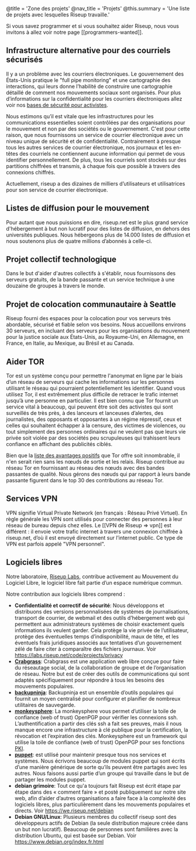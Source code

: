 @title = 'Zone des projets'
@nav_title = 'Projets'
@this.summary = 'Une liste de projets avec lesquelles Riseup travaille.'

Si vous savez programmer et si vous souhaitez aider Riseup, nous vous invitons à allez voir notre page [[programmers-wanted]].

## Infrastructure alternative pour des courriels sécurisés

Il y a un problème avec les courriers électroniques. Le gouvernement des États-Unis pratique le "full pipe monitoring" et une cartographie des interactions, qui leurs donne l’habilité de construire une cartographie détaillé de comment nos mouvements sociaux sont organisés. Pour plus d’informations sur la confidentialité pour les courriers électroniques allez voir nos [bases de sécurité pour activistes](https://web.archive.org/web/20160306044630/https://zine.riseup.net/).

Nous estimons qu’il est vitale que les infrastructures pour les communications essentielles soient contrôlées par des organisations pour le mouvement et non par des sociétés ou le gouvernement. C'est pour cette raison, que nous fournissons un service de courrier électronique avec un niveau unique de sécurité et de confidentialité. Contrairement à presque tous les autres services de courrier électronique, nos journaux et les en-têtes des courriels ne contiennent aucune information qui permet de vous identifier personnellement. De plus, tous les courriels sont stockés sur des partitions chiffrées et transmis, à chaque fois que possible à travers des connexions chiffrés.

Actuellement, riseup a des dizaines de milliers d’utilisateurs et utilisatrices pour son service de courrier électronique.

## Listes de diffusion pour le mouvement

Pour autant que nous puissions en dire, riseup.net est le plus grand service d'hébergement à but non lucratif pour des listes de diffusion, en dehors des universités publiques. Nous hébergeons plus de 14.000 listes de diffusion et nous soutenons plus de quatre millions d’abonnés à celle-ci.

## Projet collectif technologique

Dans le but d'aider d'autres collectifs à s'établir, nous fournissons des serveurs gratuits, de la bande passante et un service technique à une douzaine de groupes à travers le monde.

## Projet de colocation communautaire à Seattle

Riseup fourni des espaces pour la colocation pour vos serveurs très abordable, sécurisé et fiable selon vos besoins. Nous accueillons environs 30 serveurs, en incluant des serveurs pour les organisations du mouvement pour la justice sociale aux États-Unis, au Royaume-Uni, en Allemagne, en France, en Italie, au Mexique, au Brésil et au Canada.

## Aider TOR

Tor est un système conçu pour permettre l'anonymat en ligne par le biais d’un réseau de serveurs qui cache les informations sur les personnes utilisant le réseau qui pourraient potentiellement les identifier. Quand vous utilisez Tor, il est extrêmement plus difficile de retracer le trafic internet jusqu’à une personne en particulier. Il est bien connu que Tor fournit un service vital à beaucoup, qui peuvent être soit des activistes qui sont surveillés de très près, à des lanceurs et lanceuses d’alertes, des journalistes, des opposants et opposantes à un régime répressif, ceux et celles qui souhaitent échapper à la censure, des victimes de violences, ou tout simplement des personnes ordinaires qui ne veulent pas que leurs vie privée soit violée par des sociétés peu scrupuleuses qui trahissent leurs confiance en affichant des publicités ciblés.

Bien que la [liste des avantages positifs](https://www.torproject.org/about/torusers.html.en) que Tor offre soit innombrable, il n'en serait rien sans les nœuds de sortie et les relais. Riseup contribue au réseau Tor en fournissant au réseau des nœuds avec des bandes passantes de qualité. Nous gérons des nœuds qui par rapport à leurs bande passante figurent dans le top 30 des contributions au réseau Tor.

## Services VPN

VPN signifie Virtual Private Network (en français : Réseau Privé Virtuel). En règle générale les VPN sont utilisés pour connecter des personnes à leur réseau de bureau depuis chez elles. Le [[VPN de Riseup => vpn]] est différent : il envoie votre trafic internet à travers une connexion chiffrée à riseup.net, d’où il est envoyé directement sur l’internet public. Ce type de VPN est parfois appelé "VPN personnel".

## Logiciels libres

Notre laboratoire, [Riseup Labs](https://riseuplabs.org), contribue activement au Mouvement du Logiciel Libre, le logiciel libre fait partie d’un espace numérique commun.

Notre contribution aux logiciels libres comprend :

* **Confidentialité et correctif de sécurité**: Nous développons et distribuons des versions personnalisées de systèmes de journalisations, transport de courrier, de webmail et des outils d’hébergement web qui permettent aux administrateurs systèmes de choisir exactement quels informations ils veulent garder. Cela protège la vie privée de l’utilisateur, protège des éventuelles temps d’indisponibilité, maux de tête, et les éventuels frais juridiques associés aux tentatives d’un gouvernement zélé de faire citer à comparaître des fichiers journaux. Voir https://labs.riseup.net/code/projects/privacy
* **[Crabgrass](https://0xacab.org/riseuplabs/crabgrass)**: Crabgrass est une application web libre conçue pour faire du réseautage social, de la collaboration de groupe et de l’organisation de réseau. Notre but est de créer des outils de communications qui sont adaptés spécifiquement pour répondre à tous les besoins des mouvements populaires.
* **[backupninja](https://0xacab.org/riseuplabs/backupninja)**: Backupninja est un ensemble d’outils populaires qui fournit un moyen centralisé pour configurer et planifier de nombreux utilitaires de sauvegarde.
* **[monkeysphere](https://web.monkeysphere.info)**: La monkeysphere vous permet d’utiliser la toile de confiance (web of trust) OpenPGP pour vérifier les connexions ssh. L’authentification a partir des clés ssh a fait ses preuves, mais il nous manque encore une infrastructure à clé publique pour la certification, la révocation et l’expiration des clés. Monkeysphere est un framework qui utilise la toile de confiance (web of trust) OpenPGP pour ses fonctions [PKI](https://fr.wikipedia.org/wiki/Infrastructure_%C3%A0_cl%C3%A9s_publiques).
* **[puppet](https://labs.riseup.net/code/projects/puppetmodules)**: est utilisé pour maintenir presque tous nos services et systèmes. Nous écrivons beaucoup de modules puppet qui sont écrits d’une manière générique de sorte qu’ils peuvent être partagés avec les autres. Nous faisons aussi partie d’un groupe qui travaille dans le but de partager les modules puppet.
* **debian grimoire**: Tout ce qu'a toujours fait Riseup est écrit étape par étape dans des « comment faire » et posté publiquement sur notre site web, afin d’aider d’autres organisations a faire face à la complexité des logiciels libres, plus particulièrement dans les mouvements populaires et directs. Voir https://we.riseup.net/debian
* **Debian GNU/Linux**: Plusieurs membres du collectif riseup sont des développeurs actifs de Debian (la seule distribution majeure créée dans un but non lucratif). Beaucoup de personnes sont familières avec la distribution Ubuntu, qui est basée sur Debian. Voir https://www.debian.org/index.fr.html
